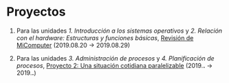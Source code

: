 # Proyectos

1. Para las unidades *1. Introducción a los sistemas operativos* y
   *2. Relación con el hardware: Estructuras y funciones básicas*,
   [Revisión de MiComputer](./1/README.md) (2019.08.20 → 2019.08.29)

2. Para las unidades *3. Administración de procesos* y
   *4. Planificación de procesos*, [Proyecto 2: Una situación
   cotidiana paralelizable](./2/README.md) (2019.__.__ → 2019.__.__)

